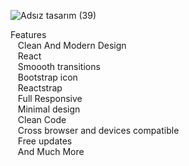 ![Adsız tasarım (39)](https://github.com/user-attachments/assets/e7155c79-7149-4bd0-b61b-ea83594bda82)

Features <br>
    &nbsp;&nbsp;&nbsp;Clean And Modern Design<br>
    &nbsp;&nbsp;&nbsp;React<br>
    &nbsp;&nbsp;&nbsp;Smoooth transitions<br>
    &nbsp;&nbsp;&nbsp;Bootstrap icon<br>
    &nbsp;&nbsp;&nbsp;Reactstrap<br>
    &nbsp;&nbsp;&nbsp;Full Responsive<br>
    &nbsp;&nbsp;&nbsp;Minimal design<br>
    &nbsp;&nbsp;&nbsp;Clean Code<br>
    &nbsp;&nbsp;&nbsp;Cross browser and devices compatible<br>
    &nbsp;&nbsp;&nbsp;Free updates<br>
    &nbsp;&nbsp;&nbsp;And Much More

